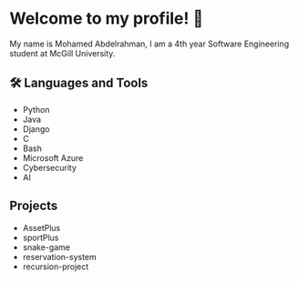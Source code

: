 # Welcome to my profile! 👋

My name is Mohamed Abdelrahman, I am a 4th year Software Engineering student at McGill University.

## 🛠️ Languages and Tools
- Python
- Java
- Django 
- C 
- Bash
- Microsoft Azure
- Cybersecurity
- AI

## Projects
- AssetPlus
- sportPlus
- snake-game
- reservation-system
- recursion-project

